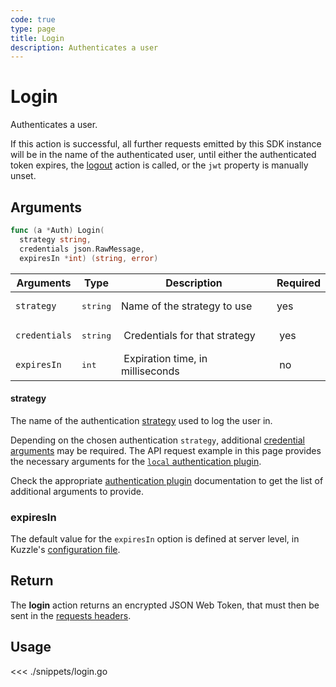 ```yaml
---
code: true
type: page
title: Login
description: Authenticates a user
---
```


# Login

Authenticates a user.

If this action is successful, all further requests emitted by this SDK instance will be in the name of the authenticated user, until either the authenticated token expires, the [logout](/sdk/go/1/controllers/auth/logout) action is called, or the `jwt` property is manually unset.

## Arguments

```go
func (a *Auth) Login(
  strategy string,
  credentials json.RawMessage,
  expiresIn *int) (string, error)
```


| Arguments     | Type   | Description                      | Required |
| ------------- | ------ | -------------------------------- | -------- |
| `strategy`    | <pre>string</pre> | Name of the strategy to use  | yes      |
| `credentials` | <pre>string</pre> |  Credentials for that strategy            |  yes     |
| `expiresIn`   | <pre>int</pre>    |  Expiration time, in milliseconds |  no      |

#### strategy

The name of the authentication [strategy](/core/1/guides/kuzzle-depth/authentication/#authentication) used to log the user in.

Depending on the chosen authentication `strategy`, additional [credential arguments](/core/1/guides/kuzzle-depth/authentication/#authentication) may be required.
The API request example in this page provides the necessary arguments for the [`local` authentication plugin](https://github.com/kuzzleio/kuzzle-plugin-auth-passport-local).

Check the appropriate [authentication plugin](/core/1/plugins/guides/strategies/overview) documentation to get the list of additional arguments to provide.

### expiresIn
 The default value for the `expiresIn` option is defined at server level, in Kuzzle's [configuration file](/core/1/guides/essentials/configuration).


## Return

The **login** action returns an encrypted JSON Web Token, that must then be sent in the [requests headers](/core/1/api/essentials/query-syntax).

## Usage

<<< ./snippets/login.go
